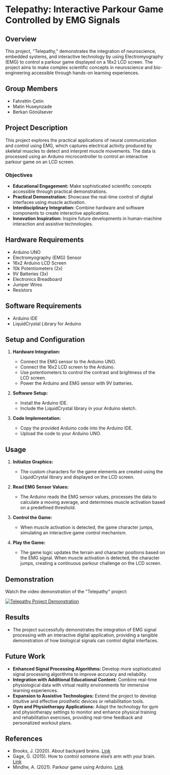 # Telepathy: Interactive Parkour Game Controlled by EMG Signals

## Overview
This project, "Telepathy," demonstrates the integration of neuroscience, embedded systems, and interactive technology by using Electromyography (EMG) to control a parkour game displayed on a 16x2 LCD screen. The project aims to make complex scientific concepts in neuroscience and bio-engineering accessible through hands-on learning experiences.

## Group Members
- Fahrettin Çetin
- Matin Huseynzade
- Berkan Gönülsever

## Project Description
This project explores the practical applications of neural communication and control using EMG, which captures electrical activity produced by skeletal muscles to detect and interpret muscle movements. The data is processed using an Arduino microcontroller to control an interactive parkour game on an LCD screen.

### Objectives
- **Educational Engagement:** Make sophisticated scientific concepts accessible through practical demonstrations.
- **Practical Demonstration:** Showcase the real-time control of digital interfaces using muscle activation.
- **Interdisciplinary Integration:** Combine hardware and software components to create interactive applications.
- **Innovation Inspiration:** Inspire future developments in human-machine interaction and assistive technologies.

## Hardware Requirements
- Arduino UNO
- Electromyography (EMG) Sensor
- 16x2 Arduino LCD Screen
- 10k Potentiometers (2x)
- 9V Batteries (3x)
- Electronics Breadboard
- Jumper Wires
- Resistors

## Software Requirements
- Arduino IDE
- LiquidCrystal Library for Arduino

## Setup and Configuration

1. **Hardware Integration:**
    - Connect the EMG sensor to the Arduino UNO.
    - Connect the 16x2 LCD screen to the Arduino.
    - Use potentiometers to control the contrast and brightness of the LCD screen.
    - Power the Arduino and EMG sensor with 9V batteries.

2. **Software Setup:**
    - Install the Arduino IDE.
    - Include the LiquidCrystal library in your Arduino sketch.

3. **Code Implementation:**
    - Copy the provided Arduino code into the Arduino IDE.
    - Upload the code to your Arduino UNO.

## Usage
1. **Initialize Graphics:**
   - The custom characters for the game elements are created using the LiquidCrystal library and displayed on the LCD screen.

2. **Read EMG Sensor Values:**
   - The Arduino reads the EMG sensor values, processes the data to calculate a moving average, and determines muscle activation based on a predefined threshold.

3. **Control the Game:**
   - When muscle activation is detected, the game character jumps, simulating an interactive game control mechanism.

4. **Play the Game:**
   - The game logic updates the terrain and character positions based on the EMG signal. When muscle activation is detected, the character jumps, creating a continuous parkour challenge on the LCD screen.

## Demonstration
Watch the video demonstration of the "Telepathy" project:

[![Telepathy Project Demonstration](https://img.youtube.com/vi/s6AagdaxEYI/0.jpg)](https://www.youtube.com/watch?v=s6AagdaxEYI)

## Results
- The project successfully demonstrates the integration of EMG signal processing with an interactive digital application, providing a tangible demonstration of how biological signals can control digital interfaces.

## Future Work
- **Enhanced Signal Processing Algorithms:** Develop more sophisticated signal processing algorithms to improve accuracy and reliability.
- **Integration with Additional Educational Content:** Combine real-time physiological data with virtual reality environments for immersive learning experiences.
- **Expansion to Assistive Technologies:** Extend the project to develop intuitive and effective prosthetic devices or rehabilitation tools.
- **Gym and Physiotherapy Applications:** Adapt the technology for gym and physiotherapy settings to monitor and enhance physical training and rehabilitation exercises, providing real-time feedback and personalized workout plans.

## References
- Brooks, J. (2020). About backyard brains. [Link](https://www.instructables.com/Arduino-LCD-Game/)
- Gage, G. (2015). How to control someone else’s arm with your brain. [Link](https://www.youtube.com/watch?v=rSQNi5sAwuc&t=1s)
- Mindhe, A. (2021). Parkour game using Arduino. [Link](https://www.hackster.io/mindhe_aniket/parkour-game-using-arduino-c66275)
